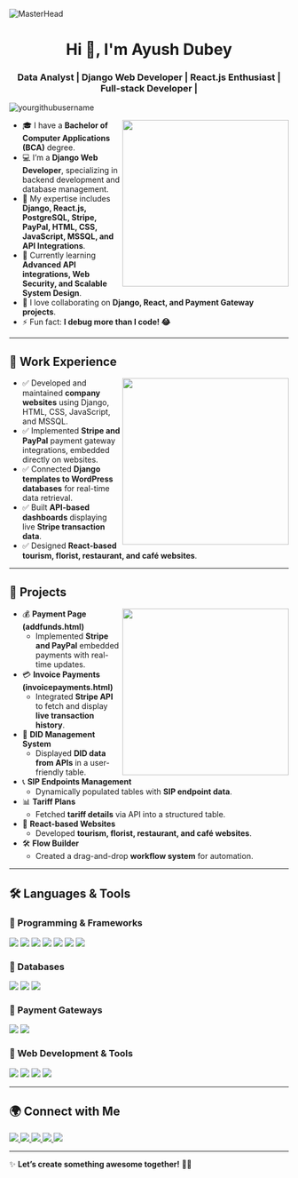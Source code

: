 ![MasterHead](https://1.bp.blogspot.com/-7A4WynwLsMw/XbBpCXG8fHI/AAAAAAAAMt4/uOa1bpLskYgrwGbllhSu2SDj_Mig8SXJQCLcBGAsYHQ/s1600/2000_600px.gif)

<h1 align="center">Hi 👋, I'm Ayush Dubey</h1>
<h3 align="center">Data Analyst | Django Web Developer | React.js Enthusiast | Full-stack Developer | </h3>

<div align="center">
  <p align="left">
    <img src="https://komarev.com/ghpvc/?username=yourgithubusername&label=Profile%20views&color=0e75b6&style=flat" alt="yourgithubusername" />
  </p>
</div>

<img src="https://media.giphy.com/media/qgQUggAC3Pfv687qPC/giphy.gif" align="right" width="300">  

- 🎓 I have a **Bachelor of Computer Applications (BCA)** degree.  
- 💻 I’m a **Django Web Developer**, specializing in backend development and database management.  
- 🔭 My expertise includes **Django, React.js, PostgreSQL, Stripe, PayPal, HTML, CSS, JavaScript, MSSQL, and API Integrations**.  
- 🌱 Currently learning **Advanced API integrations, Web Security, and Scalable System Design**.  
- 👯 I love collaborating on **Django, React, and Payment Gateway projects**.  
- ⚡ Fun fact: **I debug more than I code! 😂**  

---

## 💼 Work Experience  
<img src="https://media.giphy.com/media/jnSLL9ly8DeGZmcN4p/giphy.gif" align="right" width="300">  

- ✅ Developed and maintained **company websites** using Django, HTML, CSS, JavaScript, and MSSQL.  
- ✅ Implemented **Stripe and PayPal** payment gateway integrations, embedded directly on websites.  
- ✅ Connected **Django templates to WordPress databases** for real-time data retrieval.  
- ✅ Built **API-based dashboards** displaying live **Stripe transaction data**.  
- ✅ Designed **React-based tourism, florist, restaurant, and café websites**.  

---

## 📌 Projects  
<img src="https://media.giphy.com/media/SWoSkN6DxTszqIKEqv/giphy.gif" align="right" width="300">  

- 💰 **Payment Page (addfunds.html)**
  - Implemented **Stripe and PayPal** embedded payments with real-time updates.
- 💳 **Invoice Payments (invoicepayments.html)**
  - Integrated **Stripe API** to fetch and display **live transaction history**.
- 🔄 **DID Management System**
  - Displayed **DID data from APIs** in a user-friendly table.
- 📞 **SIP Endpoints Management**
  - Dynamically populated tables with **SIP endpoint data**.
- 📊 **Tariff Plans**
  - Fetched **tariff details** via API into a structured table.
- 🎨 **React-based Websites**
  - Developed **tourism, florist, restaurant, and café websites**.
- 🛠 **Flow Builder**
  - Created a drag-and-drop **workflow system** for automation.

---

## 🛠 Languages & Tools  

### 🔹 Programming & Frameworks  
<p align="left">
  <img src="https://img.shields.io/badge/Python-%233776AB.svg?style=for-the-badge&logo=python&logoColor=white">
  <img src="https://img.shields.io/badge/Django-%23092E20.svg?style=for-the-badge&logo=django&logoColor=white">
  <img src="https://img.shields.io/badge/React-%2361DAFB.svg?style=for-the-badge&logo=react&logoColor=white">
  <img src="https://img.shields.io/badge/Node.js-%23339933.svg?style=for-the-badge&logo=node.js&logoColor=white">
  <img src="https://img.shields.io/badge/HTML5-%23E34F26.svg?style=for-the-badge&logo=html5&logoColor=white">
  <img src="https://img.shields.io/badge/CSS3-%231572B6.svg?style=for-the-badge&logo=css3&logoColor=white">
  <img src="https://img.shields.io/badge/JavaScript-%23F7DF1E.svg?style=for-the-badge&logo=javascript&logoColor=black">
</p>

### 🔹 Databases  
<p align="left">
  <img src="https://img.shields.io/badge/PostgreSQL-%23316192.svg?style=for-the-badge&logo=postgresql&logoColor=white">
  <img src="https://img.shields.io/badge/MSSQL-%23CC2927.svg?style=for-the-badge&logo=microsoft-sql-server&logoColor=white">
  <img src="https://img.shields.io/badge/MySQL-%234479A1.svg?style=for-the-badge&logo=mysql&logoColor=white">
</p>

### 🔹 Payment Gateways  
<p align="left">
  <img src="https://img.shields.io/badge/Stripe-%236F4CBB.svg?style=for-the-badge&logo=stripe&logoColor=white">
  <img src="https://img.shields.io/badge/PayPal-%23003A99.svg?style=for-the-badge&logo=paypal&logoColor=white">
</p>

### 🔹 Web Development & Tools  
<p align="left">
  <img src="https://img.shields.io/badge/Git-%23F05032.svg?style=for-the-badge&logo=git&logoColor=white">
  <img src="https://img.shields.io/badge/GitHub-%23181717.svg?style=for-the-badge&logo=github&logoColor=white">
  <img src="https://img.shields.io/badge/AWS-%23FF9900.svg?style=for-the-badge&logo=amazonaws&logoColor=white">
  <img src="https://img.shields.io/badge/Docker-%232496ED.svg?style=for-the-badge&logo=docker&logoColor=white">
</p>

---

## 🌍 Connect with Me  
<p align="left">
  <a href="https://linkedin.com/in/yourlinkedin" target="_blank">
    <img src="https://img.shields.io/badge/LinkedIn-%230077B5.svg?style=for-the-badge&logo=linkedin&logoColor=white">
  </a>
  <a href="https://twitter.com/yourtwitter" target="_blank">
    <img src="https://img.shields.io/badge/X-%23000000.svg?style=for-the-badge&logo=X&logoColor=white">
  </a>
  <a href="https://instagram.com/yourinstagram" target="_blank">
    <img src="https://img.shields.io/badge/Instagram-%23E4405F.svg?style=for-the-badge&logo=instagram&logoColor=white">
  </a>
  <a href="https://wa.me/yourwhatsappnumber" target="_blank">
    <img src="https://img.shields.io/badge/WhatsApp-%23025E3C.svg?style=for-the-badge&logo=whatsapp&logoColor=white">
  </a>
  <a href="mailto:youremail@example.com">
    <img src="https://img.shields.io/badge/Email-D14836.svg?style=for-the-badge&logo=gmail&logoColor=white">
  </a>
</p>

---

✨ **Let’s create something awesome together!** 🚀🔥
